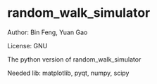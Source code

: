 random_walk_simulator
=====================
Author: Bin Feng, Yuan Gao

License: GNU

The python version of random_walk_simulator

Needed lib: matplotlib, pyqt, numpy, scipy
